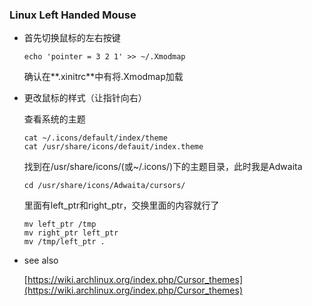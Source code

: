 ### Linux Left Handed Mouse

- 首先切换鼠标的左右按键

      echo 'pointer = 3 2 1' >> ~/.Xmodmap

  确认在**.xinitrc**中有将.Xmodmap加载

- 更改鼠标的样式（让指针向右）

  查看系统的主题

      cat ~/.icons/default/index/theme
      cat /usr/share/icons/defauit/index.theme

  找到在/usr/share/icons/(或~/.icons/)下的主题目录，此时我是Adwaita

      cd /usr/share/icons/Adwaita/cursors/

  里面有left_ptr和right_ptr，交换里面的内容就行了

      mv left_ptr /tmp
      mv right_ptr left_ptr
      mv /tmp/left_ptr .

- see also

    [https://wiki.archlinux.org/index.php/Cursor_themes](https://wiki.archlinux.org/index.php/Cursor_themes)
